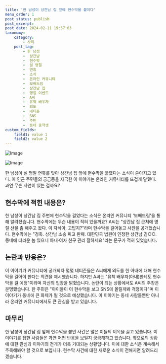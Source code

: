 ```yaml
---
title: '한 남성이 상간남 집 앞에 현수막을 붙이다'
menu_order: 1
post_status: publish
post_excerpt: 
post_date: 2024-02-11 19:57:03
taxonomy:
    category:
        - 사회
    post_tag:
        - 한 남성
        -  상간남
        -  현수막
        -  설 명절
        -  연휴
        -  소식
        -  온라인 커뮤니티
        -  보배드림
        -  상간남 집
        -  명절 이벤트
        -  A씨
        -  유책 배우자
        -  외도
        -  네티즌
        -  SNS
        -  주민
        -  동네 중학생
custom_fields:
    field1: value 1
    field2: value 2
---
```


![Image](https://imgnews.pstatic.net/image/421/2024/02/10/0007345154_001_20240210081601472.jpg?type=w647)

![Image](https://imgnews.pstatic.net/image/421/2024/02/10/0007345154_002_20240210081601512.jpg?type=w647)

한 남성이 설 명절 연휴를 맞아 상간남 집 앞에 현수막을 붙였다는 소식이 쏟아지고 있다. 이 인근 주민들의 궁금증을 자극한 이 이야기는 온라인 커뮤니티를 뜨겁게 달궜다. 과연 무슨 사연이 있는 걸까요?
## 현수막에 적힌 내용은?
한 남성이 상간남 집 주변에 현수막을 걸었다는 소식은 온라인 커뮤니티 '보배드림'을 통해 알려졌습니다. 현수막에는 무슨 내용이 적혀 있을까요?
A씨는 "상간남 집 근처에 명절 선물 좀 해주고 왔다. 이 자식아, 고맙지?"라며 현수막을 걸어놓고 사진을 공개했습니다. 현수막에는 "경축. 상간남 소송 피고 완패. 대한민국 법원이 인정한 상간남 김○○. 동네에 더러운 놈 있으니 아내·여자 친구 관리 잘하세요"라는 문구가 적혀 있었습니다.
## 논란과 반응은?
이 이야기가 커뮤니티에 공개되자 몇몇 네티즌들은 A씨에게 외도를 한 아내에 대해 현수막을 걸어야 한다는 의견을 제시했습니다. 하지만 A씨는 "유책 배우자(아내)한테도 현수막을 걸 예정"이라며 자신의 입장을 밝혔습니다. 논란이 되는 상황에서도 A씨의 주장은 분명했습니다.
한 주민은 "아이들이 이 현수막을 보고 SNS에 올릴까봐 걱정이다"며 이 이야기가 동네에 큰 화제가 될 것으로 예상했습니다. 이 이야기는 동네 사람들뿐만 아니라 온라인 커뮤니티에서도 큰 관심을 받고 있습니다.
## 마무리
한 남성이 상간남 집 앞에 현수막을 붙인 사건은 많은 이들의 이목을 끌고 있습니다. 이 이야기를 접한 사람들은 과연 어떤 반응을 보일지 궁금해하고 있습니다. 앞으로의 상황에 대한 관심과 이야기의 전개가 더욱 기대되는 상황입니다. 이에 대한 소식은 계속해서 주목해봐야 할 것으로 보입니다. 현수막 사건에 대한 새로운 소식이 전해지면 알려드리겠습니다.
